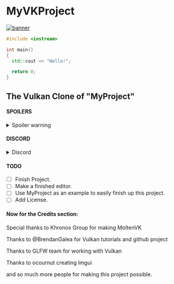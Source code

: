 # MyVKProject

[![banner](https://user-images.githubusercontent.com/114002226/213379441-74cea420-42bf-4512-9c38-5f5c4ab4229d.png)](https://github.com/HangocdinhNewOrganization/MyProject)

```cpp
#include <iostream>

int main()
{
  std::cout << "Hello!";

  return 0;    
}
```

## The Vulkan Clone of "MyProject"

#### SPOILERS

<details>
  <summary>Spoiler warning</summary
  
  ```
  **I sucks at coding**
  ```
  
</details>

#### DISCORD

<details>
  <summary>Discord</summary>
  
  [![](https://dcbadge.vercel.app/api/server/chAZemrxC5)](https://discord.gg/chAZemrxC5)
  
</details>

#### TODO

- [ ] Finish Project.
- [ ] Make a finished editor.
- [ ] Use MyProject as an example to easily finish up this project.
- [ ] Add License.

#### Now for the Credits section:
Special thanks to Khronos Group for making MoltenVK

Thanks to @BrendanGalea for Vulkan tutorials and github project

Thanks to GLFW team for working with Vulkan

Thanks to ocournut creating Imgui

and so much more people for making this project possible.

